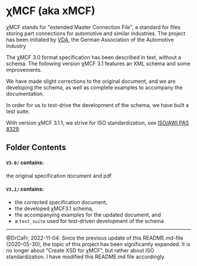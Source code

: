 # &chi;MCF (aka xMCF)

&chi;MCF stands for "extended Master Connection File", a standard for files storing part connections for automotive and similar industries. 
The project has been initiated by [VDA](https://www.vda.de/en.html), the German Association of the Automotive Industry

The &chi;MCF 3.0 format specification has been described in text, without a schema. 
The following version &chi;MCF 3.1 features an XML schema and some improvements.

We have made slight corrections to the original document, and 
we are developing the schema, as well as complete examples to accompany the documentation.

In order for us to test-drive the development of the schema, we have built a test suite.

With version &chi;MCF 3.1.1, we strive for ISO standardization, see [ISO/AWI PAS 8329](https://www.iso.org/standard/83119.html).


## Folder Contents

#### `V3.0/` contains:
the original specification document and pdf

#### `V3.1/` contains:

* the corrected specification document, 
* the developed χMCF3.1 schema,
* the accompanying examples for the updated document, and
* a `test_suite` used for test-driven development of the schema


---

@DrCaFr, 2022-11-04: Since the previous update of this README.md-file (2020-05-30), the topic of this project has been significantly expanded. 
It is no longer about "Create XSD for &chi;MCF", but rather about ISO standardization. I have modified this README.md file accordingly.

